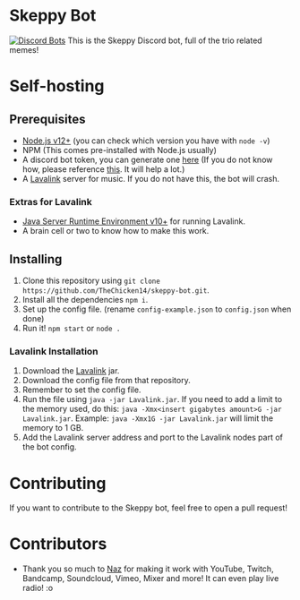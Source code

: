 # Skeppy Bot
[![Discord Bots](https://top.gg/api/widget/status/579327336395309062.svg)](https://top.gg/bot/579327336395309062)
This is the Skeppy Discord bot, full of the trio related memes!

# Self-hosting
## Prerequisites
  * [Node.js v12+](https://nodejs.org/en/) (you can check which version you have with `node -v`)
  * NPM (This comes pre-installed with Node.js usually)
  * A discord bot token, you can generate one [here](https://discordapp.com/developers/applications/) (If you do not know how, please reference [this](https://discordpy.readthedocs.io/en/v1.0.1/discord.html#creating-a-bot-account). It will help a lot.)
  * A [Lavalink](https://github.com/Frederikam/Lavalink) server for music. If you do not have this, the bot will crash.
  
  ### Extras for Lavalink
  * [Java Server Runtime Environment v10+](https://www.oracle.com/java/technologies/java-archive-javase10-downloads.html) for running Lavalink.
  * A brain cell or two to know how to make this work.
## Installing
  1. Clone this repository using `git clone https://github.com/TheChicken14/skeppy-bot.git`.
  2. Install all the dependencies `npm i`.
  3. Set up the config file. (rename `config-example.json` to `config.json` when done)
  3. Run it! `npm start` or `node .`
  
  ### Lavalink Installation
  1. Download the [Lavalink](https://github.com/Frederikam/Lavalink/releases) jar.
  2. Download the config file from that repository.
  3. Remember to set the config file.
  4. Run the file using `java -jar Lavalink.jar`. If you need to add a limit to the memory used, do this: `java -Xmx<insert gigabytes amount>G -jar Lavalink.jar`. Example: `java -Xmx1G -jar Lavalink.jar` will limit the memory to 1 GB.
  5. Add the Lavalink server address and port to the Lavalink nodes part of the bot config.

# Contributing
If you want to contribute to the Skeppy bot, feel free to open a pull request!

# Contributors
 * Thank you so much to [Naz](https://github.com/BluSpring) for making it work with YouTube, Twitch, Bandcamp, Soundcloud, Vimeo, Mixer and more! It can even play live radio! :o
